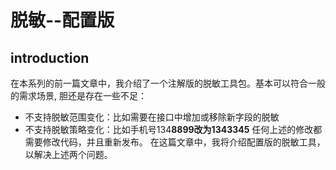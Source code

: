 # 脱敏--配置版

## introduction
在本系列的前一篇文章中，我介绍了一个注解版的脱敏工具包。基本可以符合一般的需求场景,
胆还是存在一些不足：
- 不支持脱敏范围变化：比如需要在接口中增加或移除新字段的脱敏
- 不支持脱敏策略变化：比如手机号134****8899改为1343345****
任何上述的修改都需要修改代码，并且重新发布。
在这篇文章中，我将介绍配置版的脱敏工具，以解决上述两个问题。

## 
